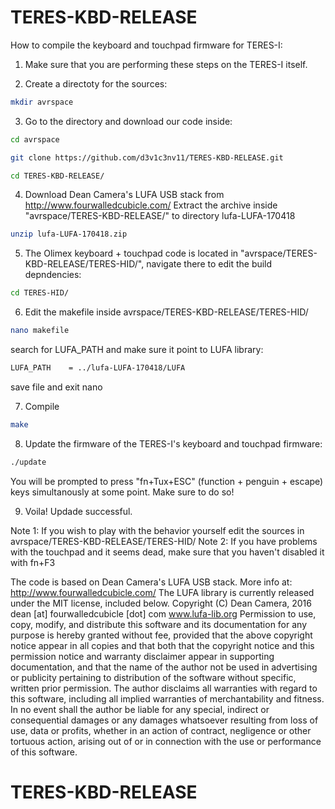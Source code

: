 # TERES-KBD-RELEASE

How to compile the keyboard and touchpad firmware for TERES-I:

1. Make sure that you are performing these steps on the TERES-I itself.

2. Create a directoty for the sources:
```bash
mkdir avrspace
```

3. Go to the directory and download our code inside:
```bash
cd avrspace

git clone https://github.com/d3v1c3nv11/TERES-KBD-RELEASE.git

cd TERES-KBD-RELEASE/
```
4. Download Dean Camera's LUFA USB stack from http://www.fourwalledcubicle.com/ 
   Extract the archive inside "avrspace/TERES-KBD-RELEASE/" to directory lufa-LUFA-170418
```bash
unzip lufa-LUFA-170418.zip
```
5. The Olimex keyboard + touchpad code is located in "avrspace/TERES-KBD-RELEASE/TERES-HID/", navigate there to edit the build depndencies:
```bash
cd TERES-HID/
```
6. Edit the makefile inside avrspace/TERES-KBD-RELEASE/TERES-HID/
```bash
nano makefile
```
search for LUFA_PATH and make sure it point to LUFA library:
```bash
LUFA_PATH    = ../lufa-LUFA-170418/LUFA
```
save file and exit nano

7. Compile
```bash
make
```
8. Update the firmware of the TERES-I's keyboard and touchpad firmware:
```bash
./update
```
You will be prompted to press "fn+Tux+ESC" (function + penguin + escape) keys simultanously at some point. Make sure to do so!

9. Voila! Updade successful.

Note 1: If you wish to play with the behavior yourself edit the sources in avrspace/TERES-KBD-RELEASE/TERES-HID/
Note 2: If you have problems with the touchpad and it seems dead, make sure that you haven't disabled it with fn+F3

The code is based on Dean Camera's LUFA USB stack. More info at:
http://www.fourwalledcubicle.com/
The LUFA library is currently released under the MIT license, included below.
Copyright (C) Dean Camera, 2016 dean [at] fourwalledcubicle [dot] com
www.lufa-lib.org
Permission to use, copy, modify, and distribute this software and its documentation for any purpose
is hereby granted without fee, provided that the above copyright notice appear in all copies and that
both that the copyright notice and this permission notice and warranty disclaimer appear in
supporting documentation, and that the name of the author not be used in advertising or publicity
pertaining to distribution of the software without specific, written prior permission.
The author disclaims all warranties with regard to this software, including all implied warranties of
merchantability and fitness. In no event shall the author be liable for any special, indirect or
consequential damages or any damages whatsoever resulting from loss of use, data or profits,
whether in an action of contract, negligence or other tortuous action, arising out of or in connection
with the use or performance of this software.
# TERES-KBD-RELEASE
